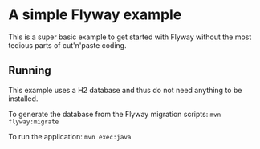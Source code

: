 # A simple Flyway example

This is a super basic example to get started with Flyway without the most
tedious parts of cut'n'paste coding.

## Running

This example uses a H2 database and thus do not need anything to be installed.

To generate the database from the Flyway migration scripts:
`mvn flyway:migrate`

To run the application:
`mvn exec:java`
